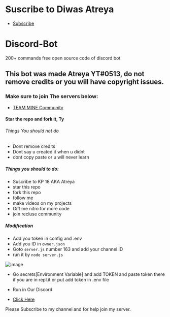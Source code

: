 # Suscribe to Diwas Atreya 
- [Subscribe](https://www.youtube.com/@DiwasAtreya)
# Discord-Bot
200+ commands free open source code of discord bot

## This bot was made Atreya YT#0513, do not remove credits or you will have copyright issues.
### Make sure to join The servers below:
- [TEAM MINE Community](https://discord.gg/fZQUcabh6b)

#### Star the repo and fork it, Ty
###### Things You should not do
- Dont remove credits
- Dont say u created it when u didnt
- dont copy paste or u will never learn
##### Things you should to do:
- Suscribe to  KP 18 AKA Atreya
- star this repo
- fork this repo
- follow me
- make videos on my projects
- Gift me nitro for more code
- join recluse community


##### Modification 
- Add you token in config and .env
- Add you ID in `owner.json`
- Goto `server.js` number 163 and add your channel ID
- run it by `node server.js` 


![image](https://cdn.discordapp.com/attachments/1275433299963150366/1318787830251655250/standard_6.gif?ex=67741320&is=6772c1a0&hm=2d081194c3b76ee0b9d1f9bb7a63cca1fc539b71e520004b4e07dbc2e3885f82&)
- Go secrets[Environment Variable] and add TOKEN and paste token there if you are in repl.it or put  add token in .env file

- Run in Our Discord
- [Click Here](https://discord.gg/fZQUcabh6b)


Please Subscribe to my channel and for help join my server.
